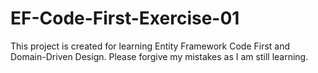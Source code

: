 # EF-Code-First-Exercise-01
This project is created for learning Entity Framework Code First and Domain-Driven Design.
Please forgive my mistakes as I am still learning. 
